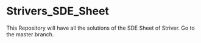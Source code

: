 # Strivers_SDE_Sheet
This Repository will have all the solutions of the SDE Sheet of Striver. 
Go to the master branch.
